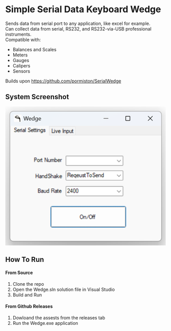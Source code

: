 
# Simple Serial Data Keyboard Wedge

Sends data from serial port to any application, like excel for example.  
Can collect data from serial, RS232, and RS232-via-USB professional instruments.  
Compatible with:
* Balances and Scales
* Meters
* Gauges
* Calipers
* Sensors 

Builds upon https://github.com/pormiston/SerialWedge

## System Screenshot
![system_gui](https://raw.githubusercontent.com/jglatts/SerialWedge/refs/heads/master/images/gui2.png)


## How To Run
#### From Source
1. Clone the repo
2. Open the Wedge.sln solution file in Visual Studio
3. Build and Run 

#### From Github Releases 
1. Dowloand the assests from the releases tab
2. Run the Wedge.exe application 

